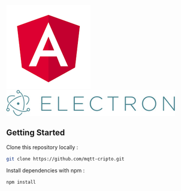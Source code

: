[![Angular Logo](./logo-angular.jpg)](https://angular.io/) [![Electron Logo](./logo-electron.jpg)](https://electron.atom.io/)

## Getting Started

Clone this repository locally :

``` bash
git clone https://github.com/mqtt-cripto.git
```

Install dependencies with npm :

``` bash
npm install
```
